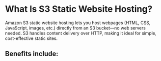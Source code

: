<h1>What Is S3 Static Website Hosting?</h1>

Amazon S3 static website hosting lets you host webpages (HTML, CSS, JavaScript, images, etc.) directly from an S3 bucket—no web servers needed. S3 handles content delivery over HTTP, making it ideal for simple, cost-effective static sites.

<h2>Benefits include:</h2>
